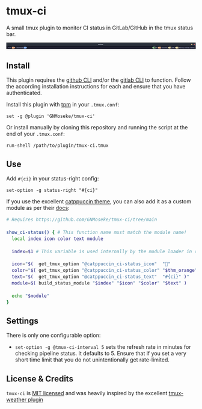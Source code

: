 # tmux-ci
A small tmux plugin to monitor CI status in GitLab/GitHub in the tmux status bar.

![tmux-ci-screenshot](./assets/screenshot.png)

## Install
This plugin requires the [github CLI](https://cli.github.com/) and/or the [gitlab CLI](https://gitlab.com/gitlab-org/cli/#installation) to function. Follow the according installation instructions for each and ensure that you have authenticated.

Install this plugin with [tpm](https://github.com/tmux-plugins/tpm) in your `.tmux.conf`:

```tmux
set -g @plugin 'GNMoseke/tmux-ci'
```

Or install manually by cloning this repository and running the script at the end of your `.tmux.conf`:
```tmux
run-shell /path/to/plugin/tmux-ci.tmux
```
## Use
Add `#{ci}` in your status-right config:

```tmux
set-option -g status-right "#{ci}"
```

If you use the excellent [catppuccin theme](https://github.com/catppuccin/tmux), you can also add it as a custom module as per their [docs](https://github.com/catppuccin/tmux/blob/main/custom/README.md):

```sh
# Requires https://github.com/GNMoseke/tmux-ci/tree/main

show_ci-status() { # This function name must match the module name!
  local index icon color text module

  index=$1 # This variable is used internally by the module loader in order to know the position of this module

  icon="$(  get_tmux_option "@catppuccin_ci-status_icon"  "󱥸"           )"
  color="$( get_tmux_option "@catppuccin_ci-status_color" "$thm_orange" )"
  text="$(  get_tmux_option "@catppuccin_ci-status_text"  "#{ci}" )"
  module=$( build_status_module "$index" "$icon" "$color" "$text" )

  echo "$module"
}
```

## Settings
There is only one configurable option:
- `set-option -g @tmux-ci-interval 5` sets the refresh rate in minutes for checking pipeline status. It defaults to 5. Ensure that if you set a very short time limit that you do not unintentionally get rate-limited.

## License & Credits
`tmux-ci` is [MIT licensed](./LICENSE) and was heavily inspired by the excellent [tmux-weather plugin](https://github.com/ilya-manin/tmux-weather)

